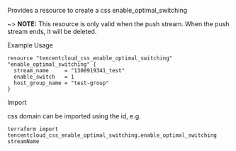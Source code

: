 Provides a resource to create a css enable_optimal_switching

~> **NOTE:** This resource is only valid when the push stream. When the push stream ends, it will be deleted.

Example Usage

```hcl
resource "tencentcloud_css_enable_optimal_switching" "enable_optimal_switching" {
  stream_name     = "1308919341_test"
  enable_switch   = 1
  host_group_name = "test-group"
}
```

Import

css domain can be imported using the id, e.g.

```
terraform import tencentcloud_css_enable_optimal_switching.enable_optimal_switching streamName
```